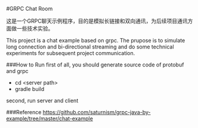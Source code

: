#GRPC Chat Room

这是一个GRPC聊天示例程序，目的是模拟长链接和双向通讯，为后续项目通讯方面做一些技术实验。

This project is a chat example based on grpc. The prupose is to simulate long connection 
and bi-directional streaming and do some technical experiments for subsequent project communication.

###How to Run
first of all, you should generate source code of protobuf and grpc
- cd \<server path>
- gradle build

second, run server and client

###Reference
https://github.com/saturnism/grpc-java-by-example/tree/master/chat-example